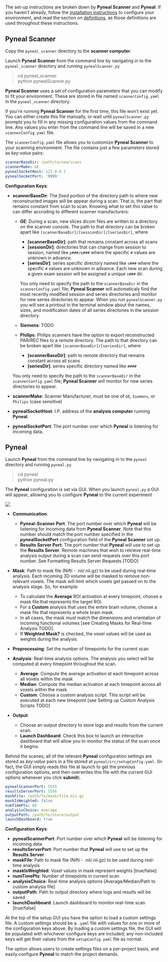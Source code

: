 #

The set-up instructions are broken down by **Pyneal Scanner** and **Pyneal**. If you haven't already, follow the [installation instructions](/installation) to configure your environment, and read the section on [definitions](installation/#definitions-used), as those definitions are used throughout these instructions. 


## Pyneal Scanner

Copy the `pyneal_scanner` directory to the **scanner computer**. 

Launch **Pyneal Scanner** from the command line by navigating in to the `pyneal_scanner` directory and running `pynealScanner.py`



> cd pyneal_scanner  
> python pynealScanner.py



**Pyneal Scanner** uses a set of configuration parameters that you can modify to fit your environment. These are stored in file named `scannerConfig.yaml` in the `pyneal_scanner` directory. 

If you're running **Pyneal Scanner** for the first time, this file won't exist yet. You can either create this file manually, or wait until `pynealScanner.py` prompts you to fill in any missing configuration values from the command line. Any values you enter from the command line will be saved in a new `scannerConfig.yaml` file. 

The `scannerConfig.yaml` file allows you to customize **Pyneal Scanner** to your scanning environment. The file contains just a few parameters stored as *key:value* pairs:

```yaml
scannerBaseDir: /path/to/new/scans
scannerMake: GE
pynealSocketHost: 127.0.0.1
pynealSocketPort: '9999'
``` 

**Configuration Keys**:

* **scannerBaseDir**: The *fixed* portion of the directory path to where new reconstructed images will be appear during a scan. That is, the part that remains constant from scan to scan. Knowing what to set this value to can differ accroding to different scanner manufacturers: 

	* **GE**: During a scan, new slices dicom files are written to a directory on the scanner console. The path to that directory can be broken apart like `[scannerBaseDir]/[sessionDir]/[seriesDir]`, where
		* **[scannerBaseDir]**: path that remains constant across all scans
		* **[sessionDir]**: directories that can change from session to session, named like `p###/e###` where the specific `#` values are unknown in advance.
		* **[seriesDir]**: series specific directory named like `s###` where the specific `#` values are unknown in advance. Each new scan during a given exam session will be assigned a unique `s###` dir. 

		You only need to specify the path to the `scannerBaseDir` in the `scannerConfig.yaml` file; **Pyneal Scanner** will automaticaly find the most recently modified session and series directories and monitor for new series directories to appear. When you run `pynealScanner.py` you will see a printout in the terminal window about the names, sizes, and modification dates of all series directories in the session directory.
		

	* **Siemens**: TODO
	
	* **Philips**: Philips scanners have the option to export reconstructed PAR/REC files to a remote directory. The path to that directory can be broken apart like `[scannerBaseDir]/[seriesDir]`, where
		* **[scannerBaseDir]**: path to remote directory that remains constant across all scans
		* **[seriesDir]**: series specific directory named like `####`
	
	You only need to specify the path to the `scannerBaseDir` in the `scannerConfig.yaml` file; **Pyneal Scanner** will monitor for new series directories to appear.  

	 
* **scannerMake**: Scanner Manufacturer, must be one of `GE`, `Siemens`, or `Philips` (case sensitive)
* **pynealSocketHost**: I.P. address of the **analysis computer** running **Pyneal**.
* **pynealSocketPort**: The port number over which **Pyneal** is listening for incoming data. 




## Pyneal

Launch **Pyneal** from the command line by navigating in to the `pyneal` directory and running `pyneal.py`



> cd pyneal   
> python pyneal.py


The **Pyneal** configuration is set via GUI. When you launch `pyneal.py` a GUI will appear, allowing you to configure **Pyneal** to the current experiment

![](images/pynealSetupGUI.png)

* **Communication**:
	* **Pyneal-Scanner Port**: The port number over which **Pyneal** will be listening for incoming data from **Pyneal Scanner**. Note that this number should match the port number specified in the **pynealSocketPort** configuration field of the **Pyneal Scanner** set up. 
	* **Results Server Port**: The port number that **Pyneal** will use to set up the **Results Server**. Remote machines that wish to retrieve real-time analysis output during a scan can send requests over this port number. See Formatting Results Server Requests [TODO]

* **Mask**: Path to mask file (Nifti - .nii/.nii.gz) to be used during real-time analysis. Each incoming 3D volume will be masked to remove non-relevant voxels. The mask will limit which voxels get passed on to the analysis stage. So, for example:
	* To calculate the **Average** ROI activation at every timepoint, choose a mask file that represents the target ROI. 
	* For a **Custom** analysis that uses the entire brain volume, choose a mask file that represents a whole brain mask. 
	* In all cases, the mask *must* match the dimensions and orientation of incoming functional volumes [see Creating Masks for Real-time Analysis TODO]. 
	* If **Weighted Mask?** is checked, the voxel values will be used as weights during the analysis. 

* **Preprocessing**: Set the number of timepoints for the current scan

* **Analysis**: Real-time analysis options. The analysis you select will be computed at every timepoint throughout the scan.
	* **Average**: Compute the average activation at each timepoint across all voxels within the mask
	* **Median**: Compute the median activation at each timepoint across all voxels within the mask
	* **Custom**: Choose a custom analysis script. This script will be executed at each new timepoint [see Setting up Custom Analysis Scripts TODO]

* **Output**: 
	* Choose an output directory to store logs and results from the current scan.
	* **Launch Dashboard**: Check this box to launch an interactive dashboard that will allow you to monitor the status of the scan once it begins. 

Behind the scenes, all of the relevant **Pyneal** configuration settings are stored as *key:value* pairs in a file stored at `pyneal/src/setupConfig.yaml`. (In fact, the GUI simply reads this file at launch to get the previous configuration options, and then overwrites this file with the current GUI options whenever you click **submit**).


``` yaml
pynealScannerPort: 5555
resultsServerPort: 5556
maskFile: /path/to/mask/file.nii.gz
maskIsWeighted: false
numTimePts: 60
analysisChoice: Average
outputPath: /path/to/store/output
launchDashboard: true
```

**Configuration Keys**:

* **pynealScannerPort**: Port number over which **Pyneal** will be listening for incoming data
* **resultsServerPort**: Port number that **Pyneal** will use to set up the **Results Server**
* **maskFile**: Path to mask file (Nifti - .nii/.nii.gz) to be used during real-time analysis
*  **maskIsWeighted**: Voxel values in mask represent weights [true/false]
*  **numTimePts**: Number of timepoints in current scan
*  **analysisChoice**: Real-time analysis options [Average/Median/Path to custom analysis file]
*  **outputPath**: Path to output directory where logs and results will be saved
*  **launchDashboard**: Launch dashboard to monitor real-time scan [true/false]


At the top of the setup GUI you have the option to load a custom settings file. A custom settings should be a `.yaml` file with values for one or more of the configuration keys above. By loading a custom settings file, the GUI will be populated with whichever configure keys are included; any non-included keys will get their values from the `setupConfig.yaml` file as normal. 

The option allows users to create settings files on a per-project basis, and easily configure **Pyneal** to match the project demands.  
